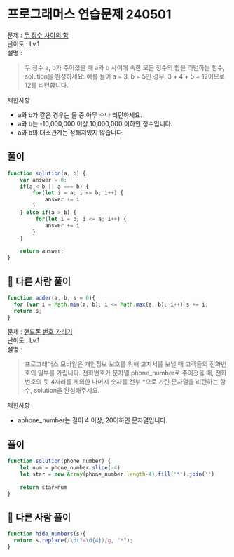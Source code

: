 # 프로그래머스 연습문제 240501

문제 : [두 정수 사이의 합](https://school.programmers.co.kr/learn/courses/30/lessons/12912)  
난이도 : Lv.1  
설명 :

>두 정수 a, b가 주어졌을 때 a와 b 사이에 속한 모든 정수의 합을 리턴하는 함수, solution을 완성하세요.
예를 들어 a = 3, b = 5인 경우, 3 + 4 + 5 = 12이므로 12를 리턴합니다.

제한사항  

- a와 b가 같은 경우는 둘 중 아무 수나 리턴하세요.
- a와 b는 -10,000,000 이상 10,000,000 이하인 정수입니다.
- a와 b의 대소관계는 정해져있지 않습니다.

## 풀이

``` javascript
function solution(a, b) {
    var answer = 0;
    if(a < b || a === b) {
        for(let i = a; i <= b; i++) {
            answer += i
        }
    } else if(a > b) {
         for(let i = b; i <= a; i++) {
            answer += i
        }
    }

    return answer;
}
```

## 👀 다른 사람 풀이

``` javascript
function adder(a, b, s = 0){
  for (var i = Math.min(a, b); i <= Math.max(a, b); i++) s += i;
  return s;
}
```

문제 : [핸드폰 번호 가리기](https://school.programmers.co.kr/learn/courses/30/lessons/12948)  
난이도 : Lv.1  
설명 :

>프로그래머스 모바일은 개인정보 보호를 위해 고지서를 보낼 때 고객들의 전화번호의 일부를 가립니다.
전화번호가 문자열 phone_number로 주어졌을 때, 전화번호의 뒷 4자리를 제외한 나머지 숫자를 전부 *으로 가린 문자열을 리턴하는 함수, solution을 완성해주세요.

제한사항  

- aphone_number는 길이 4 이상, 20이하인 문자열입니다.

## 풀이

``` javascript
function solution(phone_number) {
    let num = phone_number.slice(-4)
    let star = new Array(phone_number.length-4).fill('*').join('')
    
    return star+num
}
```

## 👀 다른 사람 풀이

``` javascript
function hide_numbers(s){
  return s.replace(/\d(?=\d{4})/g, "*");
}
```
